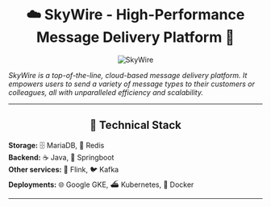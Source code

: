 <h1 align="center">☁️ SkyWire - High-Performance Message Delivery Platform 📨</h1>

<p align="center"> 
  <img src="https://github.com/hjzccc/SkyWire/assets/62277434/5345b9c7-ff60-47f7-aa90-bb44c6d636e0" alt="SkyWire">
</p>

<p>
  <em>SkyWire is a top-of-the-line, cloud-based message delivery platform. It empowers users to send a variety of message types to their customers or colleagues, all with unparalleled efficiency and scalability.</em>
</p>

---

<h2 align="center">🔧 Technical Stack</h2>

<p>
   <b>Storage:</b> 🗄 MariaDB, 🔴 Redis <br>
   <b>Backend:</b> ☕ Java, 🌱 Springboot <br>
   <b>Other services:</b> 🌊 Flink, 🐦 Kafka <br>
   <b>Deployments:</b> 🌐 Google GKE, ⛴ Kubernetes, 🐳 Docker
</p>

---
